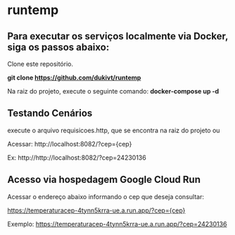 # runtemp

## Para executar os serviços localmente via Docker, siga os passos abaixo:
Clone este repositório.

**git clone https://github.com/dukivt/runtemp**

Na raiz do projeto, execute o seguinte comando: **docker-compose up -d**

## Testando Cenários
execute o arquivo requisicoes.http, que se encontra na raiz do projeto
ou

Acessar: 
http://localhost:8082/?cep={cep}

Ex: http://http://localhost:8082/?cep=24230136

## Acesso via hospedagem Google Cloud Run
Acessar o endereço abaixo informando o cep que deseja consultar:

https://temperaturacep-4tynn5krra-ue.a.run.app/?cep={cep}

Exemplo:
https://temperaturacep-4tynn5krra-ue.a.run.app/?cep=24230136

